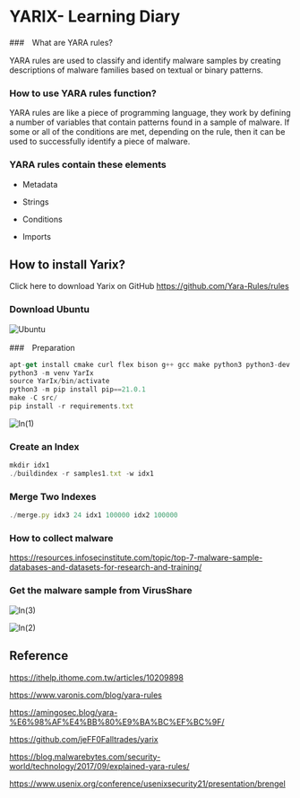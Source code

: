 # YARIX- Learning Diary

###　What are YARA rules?

YARA rules are used to classify and identify malware samples by creating descriptions of malware families based on textual or binary patterns.

### How to use YARA rules function?

YARA rules are like a piece of programming language, they work by defining a number of variables that contain patterns found in a sample of malware. If some or all of the conditions are met, depending on the rule, then it can be used to successfully identify a piece of malware.

### YARA rules contain these elements

- Metadata

- Strings 

- Conditions

- Imports

## How to install Yarix?
Click here to download Yarix on GitHub
https://github.com/Yara-Rules/rules

### Download Ubuntu

![Ubuntu]([C:\Users\Tommy\Downloads\Ubuntu.png](https://github.com/LilyWu0719/YARA-rules/blob/master/scr/Ubuntu.png))

###　Preparation

```javascript
apt-get install cmake curl flex bison g++ gcc make python3 python3-dev python3-venv zlib1g zlib1g-dev wget
python3 -m venv YarIx
source YarIx/bin/activate
python3 -m pip install pip==21.0.1
make -C src/
pip install -r requirements.txt
```

![In(1)]([C:\Users\Tommy\Downloads\In(1).png](https://github.com/LilyWu0719/YARA-rules/blob/master/scr/In(1).png))

### Create an Index

```javascript
mkdir idx1
./buildindex -r samples1.txt -w idx1
```

### Merge Two Indexes

```javascript
./merge.py idx3 24 idx1 100000 idx2 100000
```

### How to collect malware
https://resources.infosecinstitute.com/topic/top-7-malware-sample-databases-and-datasets-for-research-and-training/
### Get the malware sample from VirusShare 

![In(3)]([C:\Users\Tommy\Downloads\In(3).png](https://github.com/LilyWu0719/YARA-rules/blob/master/scr/In(3).png))

![In(2)]([C:\Users\Tommy\Downloads\In(2).png](https://github.com/LilyWu0719/YARA-rules/blob/master/scr/In(2).png))

## Reference

https://ithelp.ithome.com.tw/articles/10209898

https://www.varonis.com/blog/yara-rules

https://amingosec.blog/yara-%E6%98%AF%E4%BB%80%E9%BA%BC%EF%BC%9F/

https://github.com/jeFF0Falltrades/yarix

https://blog.malwarebytes.com/security-world/technology/2017/09/explained-yara-rules/

https://www.usenix.org/conference/usenixsecurity21/presentation/brengel
